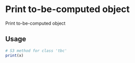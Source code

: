 # Print to-be-computed object

Print to-be-computed object

## Usage

``` r
# S3 method for class 'tbc'
print(x)
```
